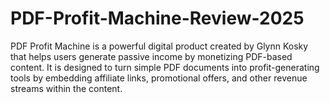 # PDF-Profit-Machine-Review-2025
PDF Profit Machine is a powerful digital product created by Glynn Kosky that helps users generate passive income by monetizing PDF-based content. It is designed to turn simple PDF documents into profit-generating tools by embedding affiliate links, promotional offers, and other revenue streams within the content.

